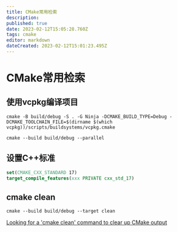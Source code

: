 ```yaml
---
title: CMake常用检索
description: 
published: true
date: 2023-02-12T15:05:28.760Z
tags: cmake
editor: markdown
dateCreated: 2023-02-12T15:01:23.495Z
---
```


# CMake常用检索

## 使用vcpkg编译项目
```shell
cmake -B build/debug -S . -G Ninja -DCMAKE_BUILD_TYPE=Debug -DCMAKE_TOOLCHAIN_FILE=$(dirname $(which vcpkg))/scripts/buildsystems/vcpkg.cmake
```
```shell
cmake --build build/debug --parallel
```

## 设置C++标准
```cmake
set(CMAKE_CXX_STANDARD 17)
target_compile_features(xxx PRIVATE cxx_std_17)
```
## cmake clean
```shell
cmake --build build/debug --target clean
```
[Looking for a 'cmake clean' command to clear up CMake output](https://stackoverflow.com/questions/9680420/looking-for-a-cmake-clean-command-to-clear-up-cmake-output)